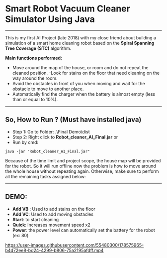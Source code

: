 # Smart Robot Vacuum Cleaner Simulator Using Java
---
This is my first AI Project (late 2018) with my close friend about building a simulation of a smart home cleaning robot based on the **Spiral Spanning Tree Coverage (STC)** algorithm.

**Main functions performed:**
- Move around the map of the house, or room and do not repeat the cleaned position.
-Look for stains on the floor that need cleaning on the way around the room.
- Avoid the obstacles in front of you when moving and wait for the obstacle to move to another place.
- Automatically find the charger when the battery is almost empty (less than or equal to 10%).

----
## So, How to Run ? **(Must have installed java)**

- Step 1: Go to Folder: .\Final Demo\dist
- Step 2: Right click to **Robot_cleaner_AI_Final.jar**
or
 - Run by cmd:
 ```
 java -jar "Robot_cleaner_AI_Final.jar" 
 ```
Because of the time limit and project scope, the house map will be provided for the robot. So it will run offline
now the problem is how to move around the whole house without repeating again. Otherwise, make sure to perform all the remaining tasks assigned below:

-----
## DEMO:

- **Add VB** : Used to add stains on the floor
- **Add VC**: Used to add moving obstacles
- **Start**: to start cleaning
- **Quick**: Increases movement speed x2
- **Power**: the power level can automatically set the battery for the robot (ex: 80)

https://user-images.githubusercontent.com/55480300/178575965-b4d72ee8-bd24-4299-b806-75a2195afdff.mp4

